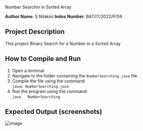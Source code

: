 Number Searchin in Sorted Array

**Author Name**: S.Nilakini
**Index Number**: BAT/IT/2022/P/59

## Project Description
This project Binary Search for a Number in a Sorted Array

## How to Compile and Run
1. Open a terminal.
2. Navigate to the folder containing the `NumberSearching.java` file.
3. Compile the file using the command:  
   `javac NumberSearching.java`
4. Run the program using the command:  
   `java   NumberSearching`

## Expected Output (screenshots)
![image](https://github.com/user-attachments/assets/ed0a46c8-478b-4e9b-a27e-3a1fbbc03ead)
